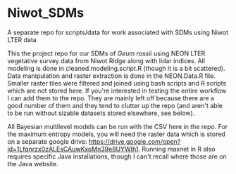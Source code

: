 # Niwot_SDMs
A separate repo for scripts/data for work associated with SDMs using Niwot LTER data

This the project repo for our SDMs of _Geum rossii_ using NEON LTER vegetative survey data from Niwot Ridge along with lidar indices. All modeling is done in cleaned.modeling.script.R (though it is a bit scattered). Data manipulation and raster extraction is done in the NEON.Data.R file. Smaller raster tiles were filtered and joined using bash scripts and R scripts which are not stored here. If you're interested in testing the entire workflow I can add them to the repo. They are mainly left off because there are a good number of them and they tend to clutter up the repo (and aren't able to be run without sizable datasets stored elsewhere, see below).

All Bayesian multilevel models can be run with the CSV here in the repo. For the maximum entropy models, you will need the raster data which is stored on a separate google drive: https://drive.google.com/open?id=1Lfqnrzx0zALEsCAuwKxoMn39e8UYWIh1. Running maxnet in R also requires specific Java installations, though I can't recall where those are on the Java website.
